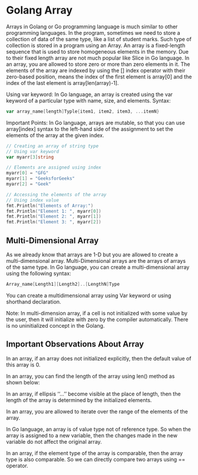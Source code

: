 # Golang Array

Arrays in Golang or Go programming language is much similar to other programming languages.
In the program, sometimes we need to store a collection of data of the same type, like a list of student marks.
Such type of collection is stored in a program using an Array.
An array is a fixed-length sequence that is used to store homogeneous elements in the memory.
Due to their fixed length array are not much popular like Slice in Go language.
In an array, you are allowed to store zero or more than zero elements in it.
The elements of the array are indexed by using the [] index operator with their zero-based position, means the index of the first element is array[0] and the index of the last element is array[len(array)-1].

Using var keyword: In Go language, an array is created using the var keyword of a particular type with name, size, and elements.
Syntax:

```go
var array_name[length]Typle{item1, item2, item3, ...itemN}
```

Important Points:
In Go language, arrays are mutable, so that you can use array[index] syntax to the left-hand side of the assignment to set the elements of the array at the given index.

```go
// Creating an array of string type
// Using var keyword
var myarr[3]string

// Elements are assigned using index
myarr[0] = "GFG"
myarr[1] = "GeeksforGeeks"
myarr[2] = "Geek"

// Accessing the elements of the array
// Using index value
fmt.Println("Elements of Array:")
fmt.Println("Element 1: ", myarr[0])
fmt.Println("Element 2: ", myarr[1])
fmt.Println("Element 3: ", myarr[2])
```

## Multi-Dimensional Array

As we already know that arrays are 1-D but you are allowed to create a multi-dimensional array. Multi-Dimensional arrays are the arrays of arrays of the same type. In Go language, you can create a multi-dimensional array using the following syntax:

```go
Array_name[Length1][Length2]..[LengthN]Type
```

You can create a multidimensional array using Var keyword or using shorthand declaration.

Note: In multi-dimension array, if a cell is not initialized with some value by the user, then it will initialize with zero by the compiler automatically. There is no uninitialized concept in the Golang.

## Important Observations About Array

In an array, if an array does not initialized explicitly, then the default value of this array is 0.

In an array, you can find the length of the array using len() method as shown below:

In an array, if ellipsis ‘‘…’’ become visible at the place of length, then the length of the array is determined by the initialized elements.

In an array, you are allowed to iterate over the range of the elements of the array.

In Go language, an array is of value type not of reference type.
So when the array is assigned to a new variable, then the changes made in the new variable do not affect the original array.

In an array, if the element type of the array is comparable, then the array type is also comparable.
So we can directly compare two arrays using == operator.
